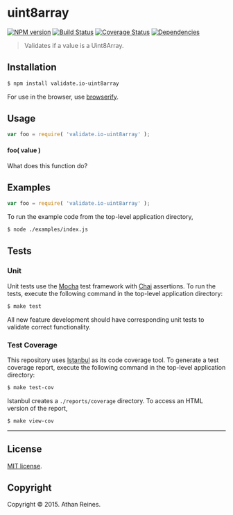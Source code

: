 uint8array
===
[![NPM version][npm-image]][npm-url] [![Build Status][travis-image]][travis-url] [![Coverage Status][coveralls-image]][coveralls-url] [![Dependencies][dependencies-image]][dependencies-url]

> Validates if a value is a Uint8Array.


## Installation

``` bash
$ npm install validate.io-uint8array
```

For use in the browser, use [browserify](https://github.com/substack/node-browserify).


## Usage

``` javascript
var foo = require( 'validate.io-uint8array' );
```

#### foo( value )

What does this function do?


## Examples

``` javascript
var foo = require( 'validate.io-uint8array' );
```

To run the example code from the top-level application directory,

``` bash
$ node ./examples/index.js
```


## Tests

### Unit

Unit tests use the [Mocha](http://mochajs.org) test framework with [Chai](http://chaijs.com) assertions. To run the tests, execute the following command in the top-level application directory:

``` bash
$ make test
```

All new feature development should have corresponding unit tests to validate correct functionality.


### Test Coverage

This repository uses [Istanbul](https://github.com/gotwarlost/istanbul) as its code coverage tool. To generate a test coverage report, execute the following command in the top-level application directory:

``` bash
$ make test-cov
```

Istanbul creates a `./reports/coverage` directory. To access an HTML version of the report,

``` bash
$ make view-cov
```


---
## License

[MIT license](http://opensource.org/licenses/MIT). 


## Copyright

Copyright &copy; 2015. Athan Reines.


[npm-image]: http://img.shields.io/npm/v/validate.io-uint8array.svg
[npm-url]: https://npmjs.org/package/validate.io-uint8array

[travis-image]: http://img.shields.io/travis/validate-io/uint8array/master.svg
[travis-url]: https://travis-ci.org/validate-io/uint8array

[coveralls-image]: https://img.shields.io/coveralls/validate-io/uint8array/master.svg
[coveralls-url]: https://coveralls.io/r/validate-io/uint8array?branch=master

[dependencies-image]: http://img.shields.io/david/validate-io/uint8array.svg
[dependencies-url]: https://david-dm.org/validate-io/uint8array

[dev-dependencies-image]: http://img.shields.io/david/dev/validate-io/uint8array.svg
[dev-dependencies-url]: https://david-dm.org/dev/validate-io/uint8array

[github-issues-image]: http://img.shields.io/github/issues/validate-io/uint8array.svg
[github-issues-url]: https://github.com/validate-io/uint8array/issues
